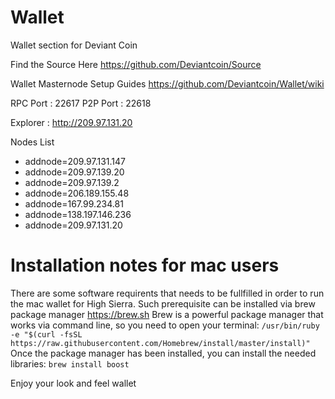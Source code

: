 # Wallet
Wallet section for Deviant Coin

Find the Source Here https://github.com/Deviantcoin/Source

Wallet Masternode Setup Guides https://github.com/Deviantcoin/Wallet/wiki

RPC Port : 22617
P2P Port : 22618

Explorer : http://209.97.131.20

Nodes List 

* addnode=209.97.131.147
* addnode=209.97.139.20
* addnode=209.97.139.2
* addnode=206.189.155.48
* addnode=167.99.234.81
* addnode=138.197.146.236
* addnode=209.97.131.20


# Installation notes for mac users
There are some software requirents that needs to be fullfilled in order to run the mac wallet for High Sierra.
Such prerequisite can be installed via brew package manager https://brew.sh
Brew is a powerful package manager that works via command line, so you need to open your terminal:
`/usr/bin/ruby -e "$(curl -fsSL https://raw.githubusercontent.com/Homebrew/install/master/install)"
`
Once the package manager has been installed, you can install the needed libraries:
`brew install boost`

Enjoy your look and feel wallet
